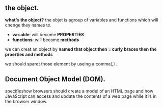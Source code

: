 ## the object.
**what's the object?**
the objet is agroup of variables and functions which will chenge they names to.
- **variable**: will become **PROPERTIES**
- **functions**: will become **methods**

we can creat an object by **named that object then = curly braces then the proerties and methods**

we should sparet those element by useing a comma(,) .

## Document Object Model (DOM).
specifieshow browsers should create a model of an HTML page and how JavaScript can access and update the contents of a web page while it is in the browser window.

